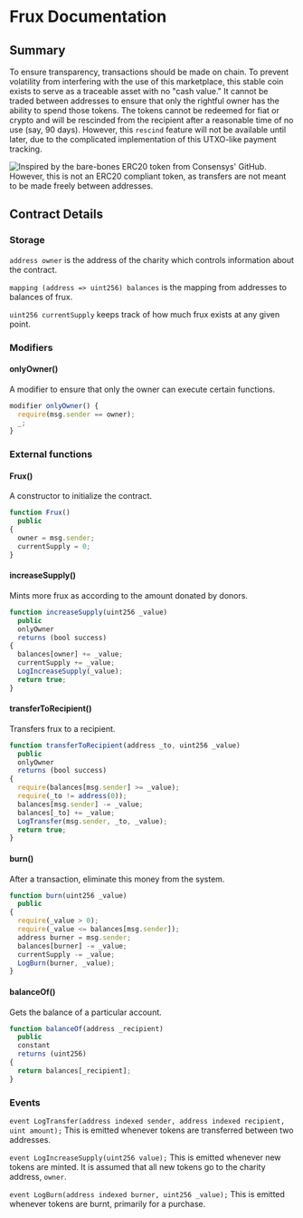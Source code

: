 # Frux Documentation

## Summary

To ensure transparency, transactions should be made on chain. To prevent volatility from interfering with the use of this marketplace, this stable coin exists to serve as a traceable asset with no "cash value." It cannot be traded between addresses to ensure that only the rightful owner has the ability to spend those tokens. The tokens cannot be redeemed for fiat or crypto and will be rescinded from the recipient after a reasonable time of no use (say, 90 days). However, this `rescind` feature will not be available until later, due to the complicated implementation of this UTXO-like payment tracking.

![Inspired by the bare-bones ERC20 token from Consensys' GitHub](https://github.com/ConsenSys/Tokens/blob/master/contracts/StandardToken.sol). However, this is not an ERC20 compliant token, as transfers are not meant to be made freely between addresses.

## Contract Details

### Storage

`address owner` is the address of the charity which controls information about the contract.

`mapping (address => uint256) balances` is the mapping from addresses to balances of frux.

`uint256 currentSupply` keeps track of how much frux exists at any given point.

### Modifiers

#### onlyOwner()

A modifier to ensure that only the owner can execute certain functions.

```javascript
modifier onlyOwner() {
  require(msg.sender == owner);
  _;
}
```

### External functions

#### Frux()

A constructor to initialize the contract.

```javascript
function Frux()
  public
{
  owner = msg.sender;
  currentSupply = 0;
}
```

#### increaseSupply()

Mints more frux as according to the amount donated by donors.

```javascript
function increaseSupply(uint256 _value)
  public
  onlyOwner
  returns (bool success)
{
  balances[owner] += _value;
  currentSupply += _value;
  LogIncreaseSupply(_value);
  return true;
}
```

#### transferToRecipient()

Transfers frux to a recipient.

```javascript
function transferToRecipient(address _to, uint256 _value)
  public
  onlyOwner
  returns (bool success)
{
  require(balances[msg.sender] >= _value);
  require(_to != address(0));
  balances[msg.sender] -= _value;
  balances[_to] += _value;
  LogTransfer(msg.sender, _to, _value);
  return true;
}
```

#### burn()

After a transaction, eliminate this money from the system.

```javascript
function burn(uint256 _value)
  public
{
  require(_value > 0);
  require(_value <= balances[msg.sender]);
  address burner = msg.sender;
  balances[burner] -= _value;
  currentSupply -= _value;
  LogBurn(burner, _value);
}
```

#### balanceOf()

Gets the balance of a particular account.

```javascript
function balanceOf(address _recipient)
  public
  constant
  returns (uint256)
{
  return balances[_recipient];
}
```

### Events

`event LogTransfer(address indexed sender, address indexed recipient, uint amount);` This is emitted whenever tokens are transferred between two addresses.

`event LogIncreaseSupply(uint256 value);` This is emitted whenever new tokens are minted. It is assumed that all new tokens go to the charity address, `owner`.

`event LogBurn(address indexed burner, uint256 _value);` This is emitted whenever tokens are burnt, primarily for a purchase.
